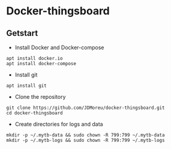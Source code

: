 # Docker-thingsboard

## Getstart

- Install Docker and Docker-compose

```azurecli-interactive
apt install docker.io
apt install docker-compose
``` 

- Install git

```azurecli-interactive
apt install git
``` 

- Clone the repository

```azurecli-interactive
git clone https://github.com/JDMoreu/docker-thingsboard.git
cd docker-thingsboard
``` 

- Create directories for logs and data 

```azurecli-interactive
mkdir -p ~/.mytb-data && sudo chown -R 799:799 ~/.mytb-data
mkdir -p ~/.mytb-logs && sudo chown -R 799:799 ~/.mytb-logs
``` 






